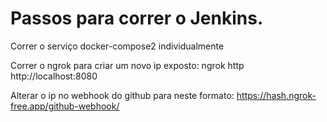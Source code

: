# Passos para correr o Jenkins.

Correr o serviço docker-compose2 individualmente

Correr o ngrok para criar um novo ip exposto: ngrok http http://localhost:8080

Alterar o ip no webhook do github para neste formato: https://hash.ngrok-free.app/github-webhook/


